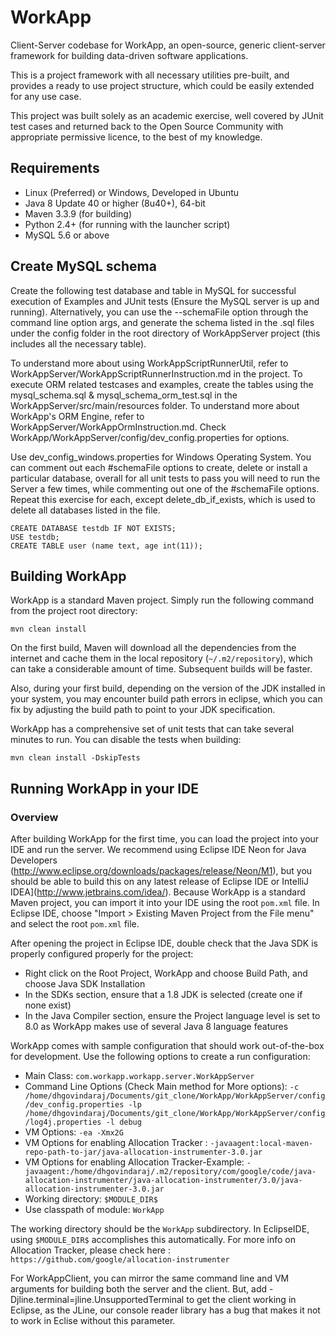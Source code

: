 # WorkApp
Client-Server codebase for WorkApp, an open-source, generic client-server framework for building data-driven software applications. 

This is a project framework with all necessary utilities pre-built, and provides a ready to use project structure, which could be easily extended for any use case. 

This project was built solely as an academic exercise, well covered by JUnit test cases and returned back to the Open Source Community with appropriate permissive licence, to the best of my knowledge.

## Requirements

* Linux (Preferred) or Windows, Developed in Ubuntu
* Java 8 Update 40 or higher (8u40+), 64-bit
* Maven 3.3.9 (for building)
* Python 2.4+ (for running with the launcher script)
* MySQL 5.6 or above

## Create MySQL schema

Create the following test database and table in MySQL for successful execution of Examples and JUnit tests (Ensure the MySQL server is up and running). Alternatively, you can use the --schemaFile option through the command line option args, and generate the schema listed in the .sql files under the config folder in the root directory of WorkAppServer project (this includes all the necessary table). 

To understand more about using WorkAppScriptRunnerUtil, refer to WorkAppServer/WorkAppScriptRunnerInstruction.md in the project. To execute ORM related testcases and examples, create the tables using the mysql_schema.sql & mysql_schema_orm_test.sql in the WorkAppServer/src/main/resources folder. To understand more about WorkApp's ORM Engine, refer to WorkAppServer/WorkAppOrmInstruction.md. Check WorkApp/WorkAppServer/config/dev_config.properties for options. 

Use dev_config_windows.properties for Windows Operating System. You can comment out each #schemaFile options to create, delete or install a particular database, overall for all unit tests to pass you will need to run the Server a few times, while commenting out one of the #schemaFile options. Repeat this exercise for each, except delete_db_if_exists, which is used to delete all databases listed in the file. 

    CREATE DATABASE testdb IF NOT EXISTS;
    USE testdb;
    CREATE TABLE user (name text, age int(11)); 

## Building WorkApp

WorkApp is a standard Maven project. Simply run the following command from the project root directory:

    mvn clean install

On the first build, Maven will download all the dependencies from the internet and cache them in the local repository (`~/.m2/repository`), which can take a considerable amount of time. Subsequent builds will be faster. 

Also, during your first build, depending on the version of the JDK installed in your system, you may encounter build path errors in eclipse, which you can fix by adjusting the build path to point to your JDK specification. 

WorkApp has a comprehensive set of unit tests that can take several minutes to run. You can disable the tests when building:

    mvn clean install -DskipTests
    
## Running WorkApp in your IDE

### Overview

After building WorkApp for the first time, you can load the project into your IDE and run the server. We recommend using Eclipse IDE Neon for Java Developers (http://www.eclipse.org/downloads/packages/release/Neon/M1), but you should be able to build this on any latest release of Eclipse IDE or IntelliJ IDEA](http://www.jetbrains.com/idea/). Because WorkApp is a standard Maven project, you can import it into your IDE using the root `pom.xml` file. In Eclipse IDE, choose "Import > Existing Maven Project from the File menu" and select the root `pom.xml` file.

After opening the project in Eclipse IDE, double check that the Java SDK is properly configured properly for the project:

* Right click on the Root Project, WorkApp and choose Build Path, and choose Java SDK Installation
* In the SDKs section, ensure that a 1.8 JDK is selected (create one if none exist)
* In the Java Compiler section, ensure the Project language level is set to 8.0 as WorkApp makes use of several Java 8 language features

WorkApp comes with sample configuration that should work out-of-the-box for development. Use the following options to create a run configuration:

* Main Class: `com.workapp.workapp.server.WorkAppServer`
* Command Line Options (Check Main method for More options): `-c /home/dhgovindaraj/Documents/git_clone/WorkApp/WorkAppServer/config/dev_config.properties -lp /home/dhgovindaraj/Documents/git_clone/WorkApp/WorkAppServer/config/log4j.properties -l debug`
* VM Options: `-ea -Xmx2G`
* VM Options for enabling Allocation Tracker : `-javaagent:local-maven-repo-path-to-jar/java-allocation-instrumenter-3.0.jar`
* VM Options for enabling Allocation Tracker-Example: `-javaagent:/home/dhgovindaraj/.m2/repository/com/google/code/java-allocation-instrumenter/java-allocation-instrumenter/3.0/java-allocation-instrumenter-3.0.jar`
* Working directory: `$MODULE_DIR$`
* Use classpath of module: `WorkApp`

The working directory should be the `WorkApp` subdirectory. In EclipseIDE, using `$MODULE_DIR$` accomplishes this automatically.
For more info on Allocation Tracker, please check here : `https://github.com/google/allocation-instrumenter`

For WorkAppClient, you can mirror the same command line and VM arguments for building both the server and the client. But, add -Djline.terminal=jline.UnsupportedTerminal to get the client working in Eclipse, as the JLine, our console reader library has a bug that makes it not to work in Eclise without this parameter.
